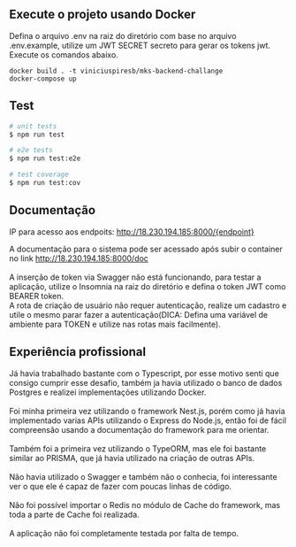 ## Execute o projeto usando Docker

Defina o arquivo .env na raiz do diretório com base no arquivo .env.example, utilize um JWT SECRET secreto para gerar os tokens jwt.</br>
Execute os comandos abaixo.

`docker build . -t viniciuspiresb/mks-backend-challange`<br>
`docker-compose up`

## Test

```bash
# unit tests
$ npm run test

# e2e tests
$ npm run test:e2e

# test coverage
$ npm run test:cov
```

## Documentação

IP para acesso aos endpoits: http://18.230.194.185:8000/{endpoint}

A documentação para o sistema pode ser acessado após subir o container no link http://18.230.194.185:8000/doc
<br><br>
A inserção de token via Swagger não está funcionando, para testar a aplicação, utilize o Insomnia na raiz do diretório e defina o token JWT como BEARER token.<br>
A rota de criação de usuário não requer autenticação, realize um cadastro e utile o mesmo parar fazer a autenticação(DICA: Defina uma variável de ambiente para TOKEN e utilize nas rotas mais facilmente).

## Experiência profissional

Já havia trabalhado bastante com o Typescript, por esse motivo senti que consigo cumprir esse desafio, também ja havia utilizado o banco de dados Postgres e realizei implementações utilizando Docker.<br><br>
Foi minha primeira vez utilizando o framework Nest.js, porém como já havia implementado varias APIs utilizando o Express do Node.js, então foi de fácil compreensão usando a documentação do framework para me orientar.<br><br>
Também foi a primeira vez utilizando o TypeORM, mas ele foi bastante similar ao PRISMA, que já havia utilizado na criação de outras APIs.<br><br>
Não havia utilizado o Swagger e também não o conhecia, foi interessante ver o que ele é capaz de fazer com poucas linhas de código.<br><br>
Não foi possível importar o Redis no módulo de Cache do framework, mas toda a parte de Cache foi realizada.<br><br>
A aplicação não foi completamente testada por falta de tempo.
